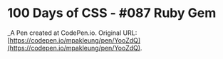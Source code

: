 # 100 Days of CSS - #087 Ruby Gem
 _A Pen created at CodePen.io. Original URL: [https://codepen.io/mpakleung/pen/YooZdQ](https://codepen.io/mpakleung/pen/YooZdQ).

 